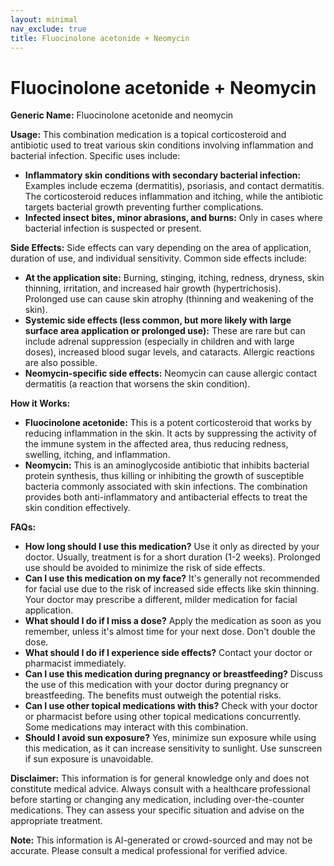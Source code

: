 ```yaml
---
layout: minimal
nav_exclude: true
title: Fluocinolone acetonide + Neomycin
---
```


# Fluocinolone acetonide + Neomycin

**Generic Name:** Fluocinolone acetonide and neomycin

**Usage:** This combination medication is a topical corticosteroid and antibiotic used to treat various skin conditions involving inflammation and bacterial infection.  Specific uses include:

* **Inflammatory skin conditions with secondary bacterial infection:**  Examples include eczema (dermatitis), psoriasis, and contact dermatitis. The corticosteroid reduces inflammation and itching, while the antibiotic targets bacterial growth preventing further complications.
* **Infected insect bites, minor abrasions, and burns:**  Only in cases where bacterial infection is suspected or present.


**Side Effects:**  Side effects can vary depending on the area of application, duration of use, and individual sensitivity.  Common side effects include:

* **At the application site:** Burning, stinging, itching, redness, dryness, skin thinning, irritation, and increased hair growth (hypertrichosis).  Prolonged use can cause skin atrophy (thinning and weakening of the skin).
* **Systemic side effects (less common, but more likely with large surface area application or prolonged use):**  These are rare but can include adrenal suppression (especially in children and with large doses), increased blood sugar levels, and cataracts. Allergic reactions are also possible.
* **Neomycin-specific side effects:**  Neomycin can cause allergic contact dermatitis (a reaction that worsens the skin condition).


**How it Works:**

* **Fluocinolone acetonide:** This is a potent corticosteroid that works by reducing inflammation in the skin. It acts by suppressing the activity of the immune system in the affected area, thus reducing redness, swelling, itching, and inflammation.
* **Neomycin:** This is an aminoglycoside antibiotic that inhibits bacterial protein synthesis, thus killing or inhibiting the growth of susceptible bacteria commonly associated with skin infections. The combination provides both anti-inflammatory and antibacterial effects to treat the skin condition effectively.


**FAQs:**

* **How long should I use this medication?**  Use it only as directed by your doctor.  Usually, treatment is for a short duration (1-2 weeks). Prolonged use should be avoided to minimize the risk of side effects.
* **Can I use this medication on my face?**  It's generally not recommended for facial use due to the risk of increased side effects like skin thinning.  Your doctor may prescribe a different, milder medication for facial application.
* **What should I do if I miss a dose?**  Apply the medication as soon as you remember, unless it's almost time for your next dose.  Don't double the dose.
* **What should I do if I experience side effects?** Contact your doctor or pharmacist immediately.
* **Can I use this medication during pregnancy or breastfeeding?**  Discuss the use of this medication with your doctor during pregnancy or breastfeeding.  The benefits must outweigh the potential risks.
* **Can I use other topical medications with this?**  Check with your doctor or pharmacist before using other topical medications concurrently.  Some medications may interact with this combination.
* **Should I avoid sun exposure?**  Yes, minimize sun exposure while using this medication, as it can increase sensitivity to sunlight.  Use sunscreen if sun exposure is unavoidable.


**Disclaimer:** This information is for general knowledge only and does not constitute medical advice.  Always consult with a healthcare professional before starting or changing any medication, including over-the-counter medications.  They can assess your specific situation and advise on the appropriate treatment.


**Note:** This information is AI-generated or crowd-sourced and may not be accurate. Please consult a medical professional for verified advice.